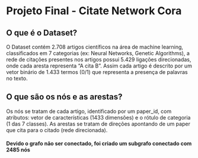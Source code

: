 # Projeto Final - Citate Network Cora

## O que é o Dataset?

O Dataset contém 2.708 artigos científicos na área de machine learning, classificados em 7 categorias (ex: Neural Networks, Genetic Algorithms), a rede de citações presentes nos artigos possui 5.429 ligações direcionadas, onde cada aresta representa “A cita B”. Assim cada artigo é descrito por um vetor binário de 1.433 termos (0/1) que representa a presença de palavras no texto.

## O que são os nós e as arestas?

Os nós se tratam de cada artigo, identificado por um paper_id, com atributos: vetor de características (1433 dimensões) e o rótulo de categoria (1 das 7 classes).
As arestas se tratam de direções apontando de um paper que cita para o citado (rede direcionada).

#### Devido o grafo não ser conectado, foi criado um subgrafo conectado com 2485 nós

